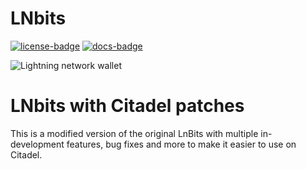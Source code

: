 LNbits
======

[![license-badge]](LICENSE)
[![docs-badge]][docs]


![Lightning network wallet](https://i.imgur.com/EHvK6Lq.png)

# LNbits with Citadel patches

This is a modified version of the original LnBits with multiple in-development features, bug fixes and more to make it easier to use on Citadel.

[docs]: https://lnbits.org/
[docs-badge]: https://img.shields.io/badge/docs-lnbits.org-673ab7.svg
[github-mypy]: https://github.com/lnbits/lnbits/actions?query=workflow%3Amypy
[github-mypy-badge]: https://github.com/lnbits/lnbits/workflows/mypy/badge.svg
[github-tests]: https://github.com/lnbits/lnbits/actions?query=workflow%3Atests
[github-tests-badge]: https://github.com/lnbits/lnbits/workflows/tests/badge.svg
[codecov]: https://codecov.io/gh/lnbits/lnbits
[codecov-badge]: https://codecov.io/gh/lnbits/lnbits/branch/master/graph/badge.svg
[license-badge]: https://img.shields.io/badge/license-MIT-blue.svg
